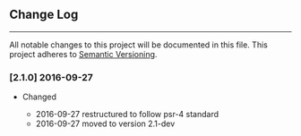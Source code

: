 ## Change Log
---
All notable changes to this project will be documented in this file. This
project adheres to [Semantic Versioning](http://semver.org/).

### [2.1.0] 2016-09-27

- Changed

  - 2016-09-27 restructured to follow psr-4 standard
  - 2016-09-27 moved to version 2.1-dev
